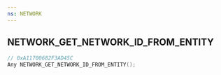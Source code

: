 ```yaml
---
ns: NETWORK
---
```

## NETWORK_GET_NETWORK_ID_FROM_ENTITY

```c
// 0xA11700682F3AD45C
Any NETWORK_GET_NETWORK_ID_FROM_ENTITY();
```

